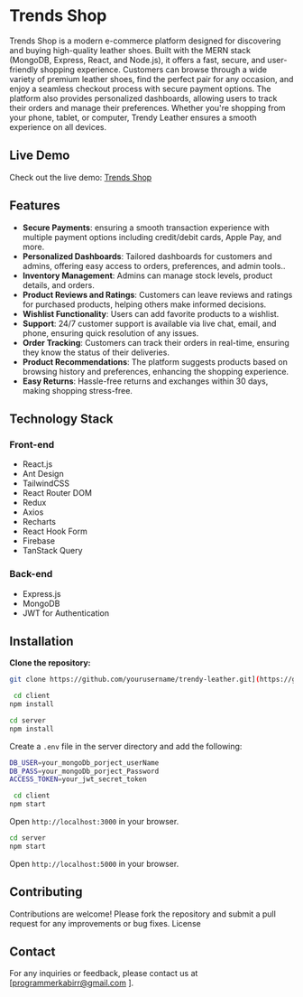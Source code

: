 # Trends Shop

Trends Shop is a modern e-commerce platform designed for discovering and buying high-quality leather shoes. Built with the MERN stack (MongoDB, Express, React, and Node.js), it offers a fast, secure, and user-friendly shopping experience. Customers can browse through a wide variety of premium leather shoes, find the perfect pair for any occasion, and enjoy a seamless checkout process with secure payment options. The platform also provides personalized dashboards, allowing users to track their orders and manage their preferences. Whether you're shopping from your phone, tablet, or computer, Trendy Leather ensures a smooth experience on all devices.

## Live Demo

Check out the live demo: [Trends Shop](https://trends-shop-5f3a7.web.app/)

## Features

- **Secure Payments**: ensuring a smooth transaction experience with multiple payment options including credit/debit cards, Apple Pay, and more.
- **Personalized Dashboards**: Tailored dashboards for customers and admins, offering easy access to orders, preferences, and admin tools..
- **Inventory Management**: Admins can manage stock levels, product details, and orders.
- **Product Reviews and Ratings**: Customers can leave reviews and ratings for purchased products, helping others make informed decisions.
- **Wishlist Functionality**: Users can add favorite products to a wishlist.
- **Support**: 24/7 customer support is available via live chat, email, and phone, ensuring quick resolution of any issues.
- **Order Tracking**: Customers can track their orders in real-time, ensuring they know the status of their deliveries.
- **Product Recommendations**: The platform suggests products based on browsing history and preferences, enhancing the shopping experience.
- **Easy Returns**: Hassle-free returns and exchanges within 30 days, making shopping stress-free.
## Technology Stack

### Front-end

- React.js
- Ant Design
- TailwindCSS
- React Router DOM
- Redux
- Axios
- Recharts
- React Hook Form
- Firebase
- TanStack Query
  

### Back-end

- Express.js
- MongoDB 
- JWT for Authentication

## Installation


**Clone the repository:**
   ```sh
   git clone https://github.com/yourusername/trendy-leather.git](https://github.com/programmer-kabir/Trends-Shop
   ```

```bash
 cd client
npm install
```

   ```bash
 cd server
npm install
```

Create a ``.env`` file in the server directory and add the following:


```bash
DB_USER=your_mongoDb_porject_userName
DB_PASS=your_mongoDb_porject_Password
ACCESS_TOKEN=your_jwt_secret_token
```
```bash
 cd client
npm start
```
Open ```http://localhost:3000``` in your browser.

   ```bash
cd server
npm start
```
Open ```http://localhost:5000``` in your browser.





## Contributing

Contributions are welcome! Please fork the repository and submit a pull request for any improvements or bug fixes.
License



## Contact

For any inquiries or feedback, please contact us at [programmerkabirr@gmail.com ].
